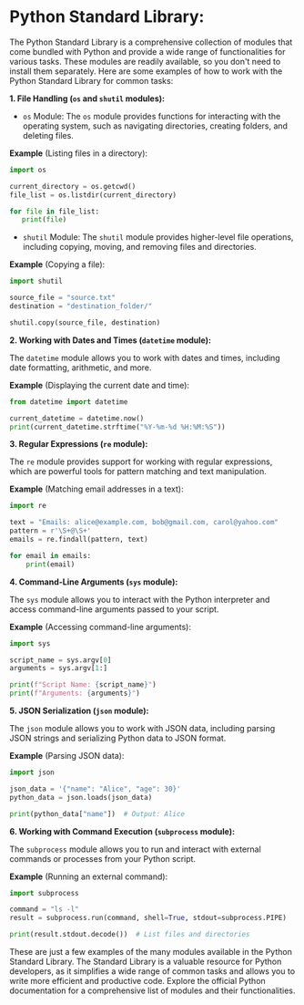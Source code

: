 # Python Standard Library:

The Python Standard Library is a comprehensive collection of modules that come bundled with Python and provide a wide range of functionalities for various tasks. These modules are readily available, so you don't need to install them separately. Here are some examples of how to work with the Python Standard Library for common tasks:

**1. File Handling (`os` and `shutil` modules):**
   
   - `os` Module: The `os` module provides functions for interacting with the operating system, such as navigating directories, creating folders, and deleting files.

**Example** (Listing files in a directory):
```python
import os

current_directory = os.getcwd()
file_list = os.listdir(current_directory)

for file in file_list:
   print(file)
```

   - `shutil` Module: The `shutil` module provides higher-level file operations, including copying, moving, and removing files and directories.

**Example** (Copying a file):
```python
import shutil

source_file = "source.txt"
destination = "destination_folder/"

shutil.copy(source_file, destination)
```

**2. Working with Dates and Times (`datetime` module):**
   
   The `datetime` module allows you to work with dates and times, including date formatting, arithmetic, and more.

**Example** (Displaying the current date and time):
```python
from datetime import datetime

current_datetime = datetime.now()
print(current_datetime.strftime("%Y-%m-%d %H:%M:%S"))
```

**3. Regular Expressions (`re` module):**

   The `re` module provides support for working with regular expressions, which are powerful tools for pattern matching and text manipulation.

**Example** (Matching email addresses in a text):
```python
import re

text = "Emails: alice@example.com, bob@gmail.com, carol@yahoo.com"
pattern = r'\S+@\S+'
emails = re.findall(pattern, text)

for email in emails:
    print(email)
```

**4. Command-Line Arguments (`sys` module):**

   The `sys` module allows you to interact with the Python interpreter and access command-line arguments passed to your script.

**Example** (Accessing command-line arguments):
```python
import sys

script_name = sys.argv[0]
arguments = sys.argv[1:]

print(f"Script Name: {script_name}")
print(f"Arguments: {arguments}")
```

**5. JSON Serialization (`json` module):**

   The `json` module allows you to work with JSON data, including parsing JSON strings and serializing Python data to JSON format.

**Example** (Parsing JSON data):
```python
import json

json_data = '{"name": "Alice", "age": 30}'
python_data = json.loads(json_data)

print(python_data["name"])  # Output: Alice
```

**6. Working with Command Execution (`subprocess` module):**

   The `subprocess` module allows you to run and interact with external commands or processes from your Python script.

**Example** (Running an external command):
```python
import subprocess

command = "ls -l"
result = subprocess.run(command, shell=True, stdout=subprocess.PIPE)

print(result.stdout.decode())  # List files and directories
```

These are just a few examples of the many modules available in the Python Standard Library. The Standard Library is a valuable resource for Python developers, as it simplifies a wide range of common tasks and allows you to write more efficient and productive code. Explore the official Python documentation for a comprehensive list of modules and their functionalities.